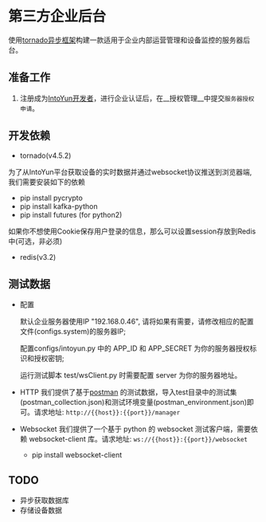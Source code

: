 第三方企业后台
==============

使用[tornado异步框架](http://www.tornadoweb.org)构建一款适用于企业内部运营管理和设备监控的服务器后台。


## 准备工作

1. 注册成为[IntoYun开发者](https://www.intoyun.com)，进行企业认证后，在__授权管理__中提交`服务器授权申请`。


## 开发依赖

- tornado(v4.5.2)

为了从IntoYun平台获取设备的实时数据并通过websocket协议推送到浏览器端, 我们需要安装如下的依赖

- pip install pycrypto
- pip install kafka-python
- pip install futures (for python2)

如果你不想使用Cookie保存用户登录的信息，那么可以设置session存放到Redis中(可选，非必须)
- redis(v3.2)


## 测试数据

- 配置

    默认企业服务器使用IP "192.168.0.46", 请将如果有需要，请修改相应的配置文件(configs.system)的服务器IP;

    配置configs/intoyun.py 中的 APP_ID 和 APP_SECRET 为你的服务器授权标识和授权密钥;

    运行测试脚本 test/wsClient.py 时需要配置 server 为你的服务器地址。

- HTTP
    我们提供了基于[postman](https://www.getpostman.com/) 的测试数据，导入test目录中的测试集(postman_collection.json)和测试环境变量(postman_environment.json)即可。请求地址: `http://{{host}}:{{port}}/manager`

- Websocket
    我们提供了一个基于 python 的 websocket 测试客户端，需要依赖 websocket-client 库。请求地址: `ws://{{host}}:{{port}}/websocket`

    - pip install websocket-client
    
## TODO
- 异步获取数据库
- 存储设备数据

